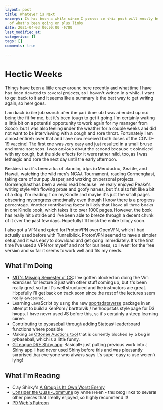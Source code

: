 ```yaml
---
layout: post
title: Whatever is Next
excerpt: It has been a while since I posted so this post will mostly be a summary
  of what's been going on plus links
date: 2021-04-03 00:00:00 -0700
last_modified_at: 
categories: []
tags: []
comments: true

---
```

# Hectic Weeks

Things have been a little crazy around here recently and what time I have has been devoted to several projects, so I haven't written in a while. I want to get back to it and it seems like a summary is the best way to get writing again, so here goes.

I am back to the job search after the part time job I was at ended up not being the fit for me, but it's been tough to get it going. I'm certainly waiting a little bit on a potential opportunity to work again for my manager from Scoop, but I was also feeling under the weather for a couple weeks and did not want to be interviewing with a cough and sore throat. Fortunately I am almost entirely over that and have now received both doses of the COVID-19 vaccine! The first one was very easy and just resulted in a small bruise and some soreness. I was anxious about the second because it coincided with my cough, but the side effects for it were rather mild, too, as I was lethargic and sore the next day until the early afternoon.

Besides that it's been a lot of planning trips to Mendocino, Seattle, and Hawaii, watching the wild men's NCAA Tournament, reading Gormenghast, taking care of our pup Jasper, and working on personal projects. Gormenghast has been a weird read because I've really enjoyed Peake's writing style with flowing prose and goofy names, but it's also felt like a bit of a slog. I'm reading it on my Kindle and maybe it's just the small pages obscuring my progress emotionally even though I know there is a progress percentage. Another contributing factor is likely that I have all three books in one Kindle book, which takes it to over 1000 pages. However, the book has really hit a stride and I've been able to breeze through a decent chunk of it over the past few days. Hopefully I'll finish the entire trilogy soon. 

I also got a VPN and opted for ProtonVPN over OpenVPN, which I had actually used before with Tunnelblick. ProtonVPN seemed to have a simpler setup and it was easy to download and get going immediately. It's the first time I've used a VPN for myself and not for business, so I went for the free version and so far it seems to work well and fits my needs.

## What I'm Doing

* [MIT's Missing Semester of CS](https://missing.csail.mit.edu/2020/): I've gotten blocked on doing the Vim exercises for lecture 3 just with other stuff coming up, but it's been really great so far. It's well structured and the instructors are great. Hopefully I'll get back on track soon since the rest of the lectures seem really awesome.
* Learning JavaScript by using the new [sportsdataverse](https://www.npmjs.com/package/sportsdataverse) package in an attempt to build a KenPom / barttorvik / herhoopstats style page for D3 hoops. I have never used JS before this, so it's certainly a steep learning curve.
* Contributing to [pybaseball](https://github.com/jldbc/pybaseball) through adding Statcast leaderboard functions where possible
* Making an [Ottoneu Auctions tool](https://wfordh.github.io/ottoneu_auctions/) that is currently blocked by a bug in pybaseball, which is a little funny. 
* [G League DRE Shiny app](https://fordhiggins.shinyapps.io/dre_app/): Basically just putting previous work into a Shiny app. I had never used Shiny before this and was pleasantly surprised that everyone who always says it's super easy to use weren't lying!

## What I'm Reading

* Clay Shirky's [A Group is Its Own Worst Enemy](https://www.gwern.net/docs/technology/2005-shirky-agroupisitsownworstenemy.pdf)
* [Consider the Quasi-Commune](https://annehelen.substack.com/p/consider-the-quasi-commune) by Anne Helen - this blog links to several other pieces that I really enjoyed, so highly recommend it!
* [PD Web's Patreon](https://www.patreon.com/user?u=24373441)